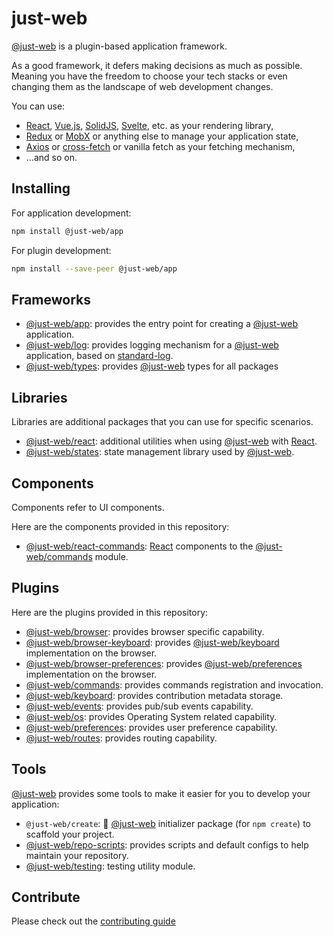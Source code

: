 # just-web

[@just-web] is a plugin-based application framework.

As a good framework, it defers making decisions as much as possible.
Meaning you have the freedom to choose your tech stacks or even changing them as the landscape of web development changes.

You can use:

- [React], [Vue.js], [SolidJS], [Svelte], etc. as your rendering library,
- [Redux] or [MobX] or anything else to manage your application state,
- [Axios] or [cross-fetch] or vanilla fetch as your fetching mechanism,
- ...and so on.

## Installing

For application development:

```sh
npm install @just-web/app
```

For plugin development:

```sh
npm install --save-peer @just-web/app
```

## Frameworks

- [@just-web/app]: provides the entry point for creating a [@just-web] application.
- [@just-web/log]: provides logging mechanism for a [@just-web] application, based on [standard-log].
- [@just-web/types]: provides [@just-web] types for all packages

## Libraries

Libraries are additional packages that you can use for specific scenarios.

- [@just-web/react]: additional utilities when using [@just-web] with [React].
- [@just-web/states]: state management library used by [@just-web].

## Components

Components refer to UI components.

Here are the components provided in this repository:

- [@just-web/react-commands]: [React] components to the [@just-web/commands] module.

## Plugins

Here are the plugins provided in this repository:

- [@just-web/browser]: provides browser specific capability.
- [@just-web/browser-keyboard]: provides [@just-web/keyboard] implementation on the browser.
- [@just-web/browser-preferences]: provides [@just-web/preferences] implementation on the browser.
- [@just-web/commands]: provides commands registration and invocation.
- [@just-web/keyboard]: provides contribution metadata storage.
- [@just-web/events]: provides pub/sub events capability.
- [@just-web/os]: provides Operating System related capability.
- [@just-web/preferences]: provides user preference capability.
- [@just-web/routes]: provides routing capability.

## Tools

[@just-web] provides some tools to make it easier for you to develop your application:

- `@just-web/create`: 🚧 [@just-web] initializer package (for `npm create`) to scaffold your project.
- [@just-web/repo-scripts]: provides scripts and default configs to help maintain your repository.
- [@just-web/testing]: testing utility module.

## Contribute

Please check out the [contributing guide](./CONTRIBUTING.md)

[@just-web]: https://github.com/justland/just-web
[@just-web/app]: https://github.com/justland/just-web/tree/main/frameworks/app
[@just-web/browser-keyboard]: https://github.com/justland/just-web/tree/main/plugins/browser-keyboard
[@just-web/browser-preferences]: https://github.com/justland/just-web/tree/main/plugins/browser-preferences
[@just-web/browser]: https://github.com/justland/just-web/tree/main/plugins/browser
[@just-web/commands]: https://github.com/justland/just-web/tree/main/plugins/commands
[@just-web/keyboard]: https://github.com/justland/just-web/tree/main/plugins/keyboard
[@just-web/events]: https://github.com/justland/just-web/tree/main/plugins/events
[@just-web/log]: https://github.com/justland/just-web/tree/main/frameworks/log
[@just-web/os]: https://github.com/justland/just-web/tree/main/plugins/os
[@just-web/preferences]: https://github.com/justland/just-web/tree/main/plugins/preferences
[@just-web/react-commands]: https://github.com/justland/just-web/tree/main/components/react-commands
[@just-web/react]: https://github.com/justland/just-web/tree/main/libraries/react
[@just-web/repo-scripts]: https://github.com/justland/just-web/tree/main/tools/repo-scripts
[@just-web/routes]: https://github.com/justland/just-web/tree/main/plugins/routes
[@just-web/states]: https://github.com/justland/just-web/tree/main/libraries/states
[@just-web/testing]: https://github.com/justland/just-web/tree/main/tools/testing
[@just-web/types]: https://github.com/justland/just-web/tree/main/frameworks/types
[Axios]: https://axios-http.com/
[cross-fetch]: https://www.npmjs.com/package/cross-fetch
[MobX]: https://mobx.js.org/
[React]: https://reactjs.org/
[Redux]: https://redux.js.org/
[SolidJS]: https://www.solidjs.com/
[standard-log]: https://github.com/unional/standard-log
[Svelte]: https://svelte.dev/
[Vue.js]: https://vuejs.org/
